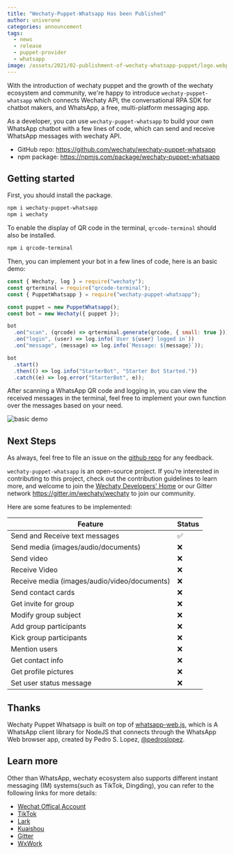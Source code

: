 ```yaml
---
title: "Wechaty-Puppet-Whatsapp Has been Published"
author: univerone
categories: announcement
tags:
  - news
  - release
  - puppet-provider
  - whatsapp
image: /assets/2021/02-publishment-of-wechaty-whatsapp-puppet/logo.webp
---
```


With the introduction of wechaty puppet and the growth of the wechaty ecosystem and community, we're happy to introduce `wechaty-puppet-whatsapp` which connects Wechaty API, the conversational RPA SDK for chatbot makers, and WhatsApp, a free, multi-platform messaging app.

As a developer, you can use `wechaty-puppet-whatsapp` to build your own WhatsApp chatbot with a few lines of code, which can send and receive WhatsApp messages with wechaty API.

- GitHub repo: <https://github.com/wechaty/wechaty-puppet-whatsapp>
- npm package: <https://npmjs.com/package/wechaty-puppet-whatsapp>

## Getting started

First, you should install the package.

```bash
npm i wechaty-puppet-whatsapp
npm i wechaty
```

To enable the display of QR code in the terminal, `qrcode-terminal` should also be installed.

```bash
npm i qrcode-terminal
```

Then, you can implement your bot in a few lines of code, here is an basic demo:

```javascript
const { Wechaty, log } = require("wechaty");
const qrterminal = require("qrcode-terminal");
const { PuppetWhatsapp } = require("wechaty-puppet-whatsapp");

const puppet = new PuppetWhatsapp();
const bot = new Wechaty({ puppet });

bot
  .on("scan", (qrcode) => qrterminal.generate(qrcode, { small: true }))
  .on("login", (user) => log.info(`User ${user} logged in`))
  .on("message", (message) => log.info(`Message: ${message}`));

bot
  .start()
  .then(() => log.info("StarterBot", "Starter Bot Started."))
  .catch((e) => log.error("StarterBot", e));
```

After scanning a WhatsApp QR code and logging in, you can view the received messages in the terminal, feel free to implement your own function over the messages based on your need.

![basic demo](/assets/2021/02-publishment-of-wechaty-whatsapp-puppet/wechaty-puppet-whatsapp-demo.webp)

## Next Steps

As always, feel free to file an issue on the [github repo](https://github.com/wechaty/wechaty-puppet-whatsapp/issues) for any feedback.

`wechaty-puppet-whatsapp` is an open-source project. If you’re interested in contributing to this project, check out the contribution guidelines to learn more, and welcome to join the [Wechaty Developers' Home](https://github.com/wechaty/wechaty#raising_hand-join-us) or our Gitter network <https://gitter.im/wechaty/wechaty> to join our community.

Here are some features to be implemented:

| Feature                                      | Status |
| -------------------------------------------- | ------ |
| Send and Receive text messages               | ✅     |
| Send media (images/audio/documents)          | ❌     |
| Send video                                   | ❌     |
| Receive Video                                | ❌     |
| Receive media (images/audio/video/documents) | ❌     |
| Send contact cards                           | ❌     |
| Get invite for group                         | ❌     |
| Modify group subject                         | ❌     |
| Add group participants                       | ❌     |
| Kick group participants                      | ❌     |
| Mention users                                | ❌     |
| Get contact info                             | ❌     |
| Get profile pictures                         | ❌     |
| Set user status message                      | ❌     |

## Thanks

Wechaty Puppet Whatsapp is built on top of [whatsapp-web.js](https://github.com/pedroslopez/whatsapp-web.js), which is A WhatsApp client library for NodeJS that connects through the WhatsApp Web browser app, created by Pedro S. Lopez, [@pedroslopez](https://github.com/pedroslopez).

## Learn more

Other than WhatsApp, wechaty ecosystem also supports different instant messaging (IM) systems(such as TikTok, Dingding), you can refer to the following links for more details:

- [Wechat Offical Account](https://github.com/wechaty/wechaty-puppet-official-account)
- [TikTok](https://wechaty.js.org/2020/10/13/wechaty-puppet-douyin-final-term/)
- [Lark](https://wechaty.js.org/2020/09/30/wechaty-puppet-lark-final-blog/)
- [Kuaishou](https://wechaty.js.org/2020/10/13/wechaty-puppet-kuaishou-final-term/)
- [Gitter](https://github.com/wechaty/wechaty-puppet-gitter)
- [WxWork](https://github.com/juzibot/wxwork-tester)
